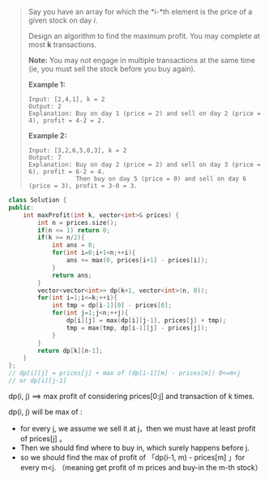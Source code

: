 > Say you have an array for which the *i-*th element is the price of a given stock on day *i*.
>
> Design an algorithm to find the maximum profit. You may complete at most **k** transactions.
>
> **Note:**
> You may not engage in multiple transactions at the same time (ie, you must sell the stock before you buy again).
>
> **Example 1:**
>
> ```
> Input: [2,4,1], k = 2
> Output: 2
> Explanation: Buy on day 1 (price = 2) and sell on day 2 (price = 4), profit = 4-2 = 2.
> ```
>
> **Example 2:**
>
> ```
> Input: [3,2,6,5,0,3], k = 2
> Output: 7
> Explanation: Buy on day 2 (price = 2) and sell on day 3 (price = 6), profit = 6-2 = 4.
>              Then buy on day 5 (price = 0) and sell on day 6 (price = 3), profit = 3-0 = 3.
> ```

```cpp
class Solution {
public:
    int maxProfit(int k, vector<int>& prices) {
        int n = prices.size();
        if(n <= 1) return 0;
        if(k >= n/2){
            int ans = 0;
            for(int i=0;i+1<n;++i){
                ans += max(0, prices[i+1] - prices[i]);
            }
            return ans;
        }
        vector<vector<int>> dp(k+1, vector<int>(n, 0));
        for(int i=1;i<=k;++i){
            int tmp = dp[i-1][0] - prices[0];
            for(int j=1;j<n;++j){
                dp[i][j] = max(dp[i][j-1], prices[j] + tmp);
                tmp = max(tmp, dp[i-1][j] - prices[j]);
            }
        }
        return dp[k][n-1];
    }
};
// dp[i][j] = prices[j] + max of (dp[i-1][m] - prices[m]) 0<=m<j
// or dp[i][j-1]
```

dp(i, j) ==> max profit of considering prices[0:j] and transaction of k times.

dp(i, j) will be max of :

- for every j,  we assume we sell it at j，then we must have at least profit of prices[j] 。
- Then we should find where to buy in, which surely happens before j.
- so we should find the max of profit of 「dp(i-1, m) - prices[m] 」for every m<j. （meaning get profit of m prices and buy-in the m-th stock）